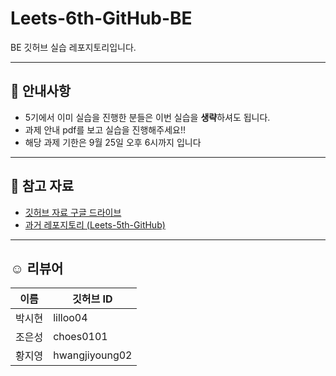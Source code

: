 # Leets-6th-GitHub-BE

BE 깃허브 실습 레포지토리입니다.

---

## 📌 안내사항
- 5기에서 이미 실습을 진행한 분들은 이번 실습을 **생략**하셔도 됩니다.
- 과제 안내 pdf를 보고 실습을 진행해주세요!!
- 해당 과제 기한은 9월 25일 오후 6시까지 입니다

---

## 📎 참고 자료
- [깃허브 자료 구글 드라이브](https://drive.google.com/drive/folders/1CuZrqDRZm0jsYezFpIElHiFuOIBz405a)  
- [과거 레포지토리 (Leets-5th-GitHub)](https://github.com/Leets-Official/Leets-5th-GitHub)

---

## ☺️ 리뷰어

| 이름   | 깃허브 ID      |
| ------ | -------------- |
| 박시현 | lilloo04       |
| 조은성 | choes0101      |
| 황지영 | hwangjiyoung02 |


